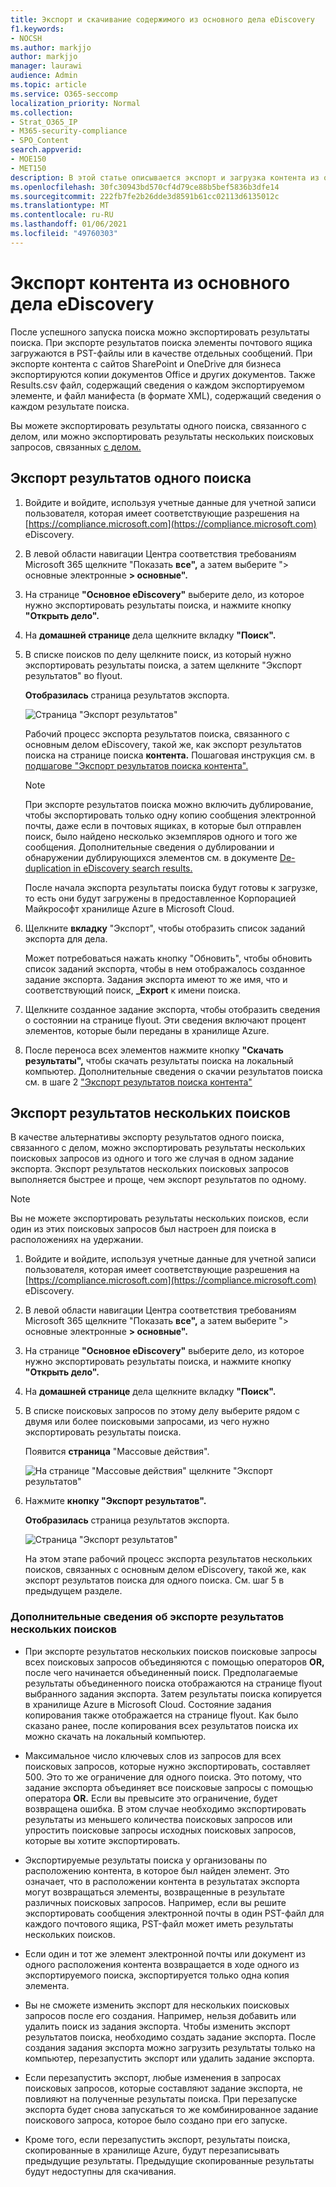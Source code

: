```yaml
---
title: Экспорт и скачивание содержимого из основного дела eDiscovery
f1.keywords:
- NOCSH
ms.author: markjjo
author: markjjo
manager: laurawi
audience: Admin
ms.topic: article
ms.service: O365-seccomp
localization_priority: Normal
ms.collection:
- Strat_O365_IP
- M365-security-compliance
- SPO_Content
search.appverid:
- MOE150
- MET150
description: В этой статье описывается экспорт и загрузка контента из основного дела eDiscovery.
ms.openlocfilehash: 30fc30943bd570cf4d79ce88b5bef5836b3dfe14
ms.sourcegitcommit: 222fb7fe2b26dde3d8591b61cc02113d6135012c
ms.translationtype: MT
ms.contentlocale: ru-RU
ms.lasthandoff: 01/06/2021
ms.locfileid: "49760303"
---
```

# <a name="export-content-from-a-core-ediscovery-case"></a>Экспорт контента из основного дела eDiscovery

После успешного запуска поиска можно экспортировать результаты поиска. При экспорте результатов поиска элементы почтового ящика загружаются в PST-файлы или в качестве отдельных сообщений. При экспорте контента с сайтов SharePoint и OneDrive для бизнеса экспортируются копии документов Office и других документов. Также Results.csv файл, содержащий сведения о каждом экспортируемом элементе, и файл манифеста (в формате XML), содержащий сведения о каждом результате поиска.
  
Вы можете экспортировать [](#export-the-results-of-a-single-search) результаты одного поиска, связанного с делом, или можно экспортировать результаты нескольких поисковых запросов, связанных [с делом.](#export-the-results-of-multiple-searches)
  
## <a name="export-the-results-of-a-single-search"></a>Экспорт результатов одного поиска

1. Войдите и войдите, используя учетные данные для учетной записи пользователя, которая имеет соответствующие разрешения на [https://compliance.microsoft.com](https://compliance.microsoft.com) eDiscovery.

2. В левой области навигации Центра соответствия требованиям Microsoft 365 щелкните "Показать **все",** а затем выберите "> основные электронные **> основные".**

3. На странице **"Основное eDiscovery"** выберите дело, из которое нужно экспортировать результаты поиска, и нажмите кнопку **"Открыть дело".**

4. На **домашней странице** дела щелкните вкладку **"Поиск".**

5. В списке поисков по делу щелкните поиск, из который нужно  экспортировать результаты поиска, а затем щелкните "Экспорт результатов" во flyout.

    **Отобразилась** страница результатов экспорта. 

    ![Страница "Экспорт результатов"](../media/ab0bb46d-310b-4374-8644-717146df6676.png)
  
    Рабочий процесс экспорта результатов поиска, связанного с основным делом eDiscovery, такой же, как экспорт результатов поиска на странице поиска **контента.** Пошаговая инструкция см. в [подшагове "Экспорт результатов поиска контента".](export-search-results.md)

    > [!NOTE]
    > При экспорте результатов поиска можно включить дублирование, чтобы экспортировать только одну копию сообщения электронной почты, даже если в почтовых ящиках, в которые был отправлен поиск, было найдено несколько экземпляров одного и того же сообщения. Дополнительные сведения о дублировании и обнаружении дублирующихся элементов см. в документе [De-duplication in eDiscovery search results.](de-duplication-in-ediscovery-search-results.md)

    После начала экспорта результаты поиска будут готовы к загрузке, то есть они будут загружены в предоставленное Корпорацией Майкрософт хранилище Azure в Microsoft Cloud.
  
6. Щелкните **вкладку** "Экспорт", чтобы отобразить список заданий экспорта для дела.
  
    Может потребоваться  нажать кнопку "Обновить", чтобы обновить список заданий экспорта, чтобы в нем отображалось созданное задание экспорта. Задания экспорта имеют то же имя, что и соответствующий поиск, **_Export** к имени поиска.

7. Щелкните созданное задание экспорта, чтобы отобразить сведения о состоянии на странице flyout. Эти сведения включают процент элементов, которые были переданы в хранилище Azure.

8. После переноса всех элементов нажмите кнопку **"Скачать результаты",** чтобы скачать результаты поиска на локальный компьютер. Дополнительные сведения о скачии результатов поиска см. в шаге 2 ["Экспорт результатов поиска контента"](export-search-results.md#step-2-download-the-search-results)

## <a name="export-the-results-of-multiple-searches"></a>Экспорт результатов нескольких поисков

В качестве альтернативы экспорту результатов одного поиска, связанного с делом, можно экспортировать результаты нескольких поисковых запросов из одного и того же случая в одном задание экспорта. Экспорт результатов нескольких поисковых запросов выполняется быстрее и проще, чем экспорт результатов по одному.
  
> [!NOTE]
> Вы не можете экспортировать результаты нескольких поисков, если один из этих поисковых запросов был настроен для поиска в расположениях на удержании.

1. Войдите и войдите, используя учетные данные для учетной записи пользователя, которая имеет соответствующие разрешения на [https://compliance.microsoft.com](https://compliance.microsoft.com) eDiscovery.

2. В левой области навигации Центра соответствия требованиям Microsoft 365 щелкните "Показать **все",** а затем выберите "> основные электронные **> основные".**

3. На странице **"Основное eDiscovery"** выберите дело, из которое нужно экспортировать результаты поиска, и нажмите кнопку **"Открыть дело".**

4. На **домашней странице** дела щелкните вкладку **"Поиск".**
    
5. В списке поисковых запросов по этому делу выберите рядом с двумя или более поисковыми запросами, из чего нужно экспортировать результаты поиска. 

   Появится **страница** "Массовые действия". 

    ![На странице "Массовые действия" щелкните "Экспорт результатов"](../media/f34e3707-a9c1-494f-91a4-da1165aa730a.png)
  
6. Нажмите **кнопку "Экспорт результатов".**

   **Отобразилась** страница результатов экспорта. 

    ![Страница "Экспорт результатов"](../media/ab0bb46d-310b-4374-8644-717146df6676.png)
  
    На этом этапе рабочий процесс экспорта результатов нескольких поисков, связанных с основным делом eDiscovery, такой же, как экспорт результатов поиска для одного поиска. См. шаг 5 в предыдущем разделе.

### <a name="more-information-about-exporting-the-results-of-multiple-searches"></a>Дополнительные сведения об экспорте результатов нескольких поисков

- При экспорте результатов нескольких поисков поисковые запросы всех поисковых запросов объединяются с помощью операторов **OR,** после чего начинается объединенный поиск. Предполагаемые результаты объединенного поиска отображаются на странице flyout выбранного задания экспорта. Затем результаты поиска копируется в хранилище Azure в Microsoft Cloud. Состояние задания копирования также отображается на странице flyout. Как было сказано ранее, после копирования всех результатов поиска их можно скачать на локальный компьютер.

- Максимальное число ключевых слов из запросов для всех поисковых запросов, которые нужно экспортировать, составляет 500. Это то же ограничение для одного поиска. Это потому, что задание экспорта объединяет все поисковые запросы с помощью оператора **OR.** Если вы превысите это ограничение, будет возвращена ошибка. В этом случае необходимо экспортировать результаты из меньшего количества поисковых запросов или упростить поисковые запросы исходных поисковых запросов, которые вы хотите экспортировать.

- Экспортируемые результаты поиска у организованы по расположению контента, в которое был найден элемент. Это означает, что в расположении контента в результатах экспорта могут возвращаться элементы, возвращенные в результате различных поисковых запросов. Например, если вы решите экспортировать сообщения электронной почты в один PST-файл для каждого почтового ящика, PST-файл может иметь результаты нескольких поисков.

- Если один и тот же элемент электронной почты или документ из одного расположения контента возвращается в ходе одного из экспортируемого поиска, экспортируется только одна копия элемента.

- Вы не сможете изменить экспорт для нескольких поисковых запросов после его создания. Например, нельзя добавить или удалить поиск из задания экспорта. Чтобы изменить экспорт результатов поиска, необходимо создать задание экспорта. После создания задания экспорта можно загрузить результаты только на компьютер, перезапустить экспорт или удалить задание экспорта.

- Если перезапустить экспорт, любые изменения в запросах поисковых запросов, которые составляют задание экспорта, не повлияют на полученные результаты поиска. При перезапуске экспорта будет снова запускаться то же комбинированное задание поискового запроса, которое было создано при его запуске.

- Кроме того, если перезапустить экспорт, результаты поиска, скопированные в хранилище Azure, будут перезаписывать предыдущие результаты. Предыдущие скопированные результаты будут недоступны для скачивания.

